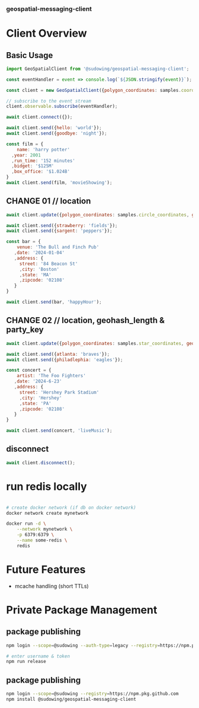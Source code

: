 ### geospatial-messaging-client

# Client Overview

## Basic Usage
```js
import GeoSpatialClient from '@sudowing/geospatial-messaging-client';

const eventHandler = event => console.log(`${JSON.stringify(event)}`);

const client = new GeoSpatialClient({polygon_coordinates: samples.coords_002, geohash_length: 5});

// subscribe to the event stream
client.observable.subscribe(eventHandler);

await client.connect({});

await client.send({hello: 'world'});
await client.send({goodbye: 'night'});

const film = {
    name: 'harry potter'
  ,year: 2001
  ,run_time: '152 minutes'
  ,bidget: '$125M'
  ,box_office: '$1.024B'      
}
await client.send(film, 'movieShowing');
```

## CHANGE 01 // location

```js
await client.update({polygon_coordinates: samples.circle_coordinates, geohash_length: 5});

await client.send({strawberry: 'fields'});
await client.send({sargent: 'peppers'});

const bar = {
    venue: 'The Bull and Finch Pub'
   ,date: '2024-01-04'
   ,address: {
     street: '84 Beacon St'
     ,city: 'Boston'
     ,state: 'MA'
     ,zipcode: '02108'
   }
}

await client.send(bar, 'happyHour');
```


## CHANGE 02 // location, geohash_length & party_key

```js
await client.update({polygon_coordinates: samples.star_coordinates, geohash_length: 5, party_key: 'grp42'});

await client.send({atlanta: 'braves'});
await client.send({philadlephia: 'eagles'});

const concert = {
    artist: 'The Foo Fighters'
   ,date: '2024-6-23'
   ,address: {
     street: 'Hershey Park Stadium'
     ,city: 'Hershey'
     ,state: 'PA'
     ,zipcode: '02108'
   }
}

await client.send(concert, 'liveMusic');
```

## disconnect
```js
await client.disconnect();
```



# run redis locally
```sh

# create docker network (if db on docker network)
docker network create mynetwork

docker run -d \
	--network mynetwork \
	-p 6379:6379 \
	--name some-redis \
	redis
```

# Future Features
- mcache handling (short TTLs)

# Private Package Management

## package publishing

```sh
npm login --scope=@sudowing --auth-type=legacy --registry=https://npm.pkg.github.com

# enter username & token
npm run release
```

## package publishing

```sh
npm login --scope=@sudowing --registry=https://npm.pkg.github.com
npm install @sudowing/geospatial-messaging-client
```
